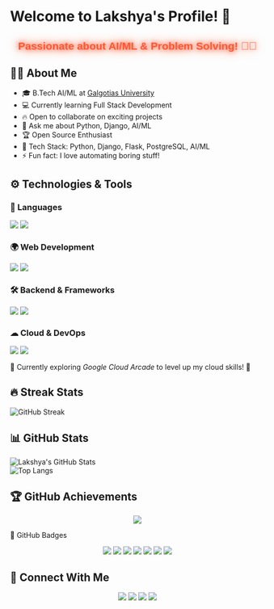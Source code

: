 # Welcome to Lakshya's Profile! 👋
<div align="center">
  <h2 style="color: #ff5733; font-family: 'Arial', sans-serif; font-weight: bold; text-shadow: 0px 0px 10px #ff5733, 0px 0px 20px #ff5733;">
    Passionate about AI/ML & Problem Solving! 🤖✨
  </h2>
</div>


## 👨‍💻 About Me  
- 🎓 B.Tech AI/ML at [Galgotias University](https://www.galgotiasuniversity.edu.in/)  
- 💻 Currently learning Full Stack Development  
- 🔥 Open to collaborate on exciting projects  
- 🚀 Ask me about Python, Django, AI/ML  
- 🏆 Open Source Enthusiast  
- 🔧 Tech Stack: Python, Django, Flask, PostgreSQL, AI/ML  
- ⚡ Fun fact: I love automating boring stuff!  


## ⚙ Technologies & Tools

### 🚀 Languages  
<div>
  <img src="https://img.shields.io/badge/Python-3776AB?style=for-the-badge&logo=python&logoColor=white"/>
  <img src="https://img.shields.io/badge/C-00599C?style=for-the-badge&logo=c&logoColor=white"/>
</div>

### 🌍 Web Development  
<div>
  <img src="https://img.shields.io/badge/React-61DAFB?style=for-the-badge&logo=react&logoColor=black"/>
  <img src="https://img.shields.io/badge/Next.js-000000?style=for-the-badge&logo=next.js&logoColor=white"/>
</div>

### 🛠 Backend & Frameworks  
<div>
  <img src="https://img.shields.io/badge/Django-092E20?style=for-the-badge&logo=django&logoColor=white"/>
  <img src="https://img.shields.io/badge/Flask-000000?style=for-the-badge&logo=flask&logoColor=white"/>
</div>

### ☁ Cloud & DevOps  
<div>
  <img src="https://img.shields.io/badge/Google%20Cloud-4285F4?style=for-the-badge&logo=google-cloud&logoColor=white"/>
  <img src="https://img.shields.io/badge/Docker-2496ED?style=for-the-badge&logo=docker&logoColor=white"/>
</div>

🚀 Currently exploring *Google Cloud Arcade* to level up my cloud skills! 🚀



## 🔥 Streak Stats  
![GitHub Streak](https://streak-stats.demolab.com?user=lakshyaog&theme=tokyonight)

## 📊 GitHub Stats  
![Lakshya's GitHub Stats](https://github-readme-stats.vercel.app/api?username=lakshyaog&show_icons=true&theme=tokyonight)  
![Top Langs](https://github-readme-stats.vercel.app/api/top-langs/?username=lakshyaog&layout=compact&theme=tokyonight)

## 🏆 GitHub Achievements

<p align="center">
  <img src="https://github-profile-trophy.vercel.app/?username=lakshyaog&theme=radical&margin-w=10&no-bg=true&no-frame=true" />
</p>
🏅 GitHub Badges
<p align="center"> <img src="https://github-profile-badge.vercel.app/api/badge?name=MultiLanguage&username=lakshyaog&theme=radical" /> <img src="https://github-profile-badge.vercel.app/api/badge?name=Commits&username=lakshyaog&theme=radical" /> <img src="https://github-profile-badge.vercel.app/api/badge?name=Stars&username=lakshyaog&theme=radical" /> <img src="https://github-profile-badge.vercel.app/api/badge?name=Followers&username=lakshyaog&theme=radical" /> <img src="https://github-profile-badge.vercel.app/api/badge?name=Repositories&username=lakshyaog&theme=radical" /> <img src="https://github-profile-badge.vercel.app/api/badge?name=PullRequest&username=lakshyaog&theme=radical" /> <img src="https://github-profile-badge.vercel.app/api/badge?name=Experience&username=lakshyaog&theme=radical" /> </p>

## 🤝 Connect With Me

<p align="center">
  <a href="https://www.linkedin.com/in/lakshya-solanki-4a94b7317/"><img src="https://img.shields.io/badge/LINKEDIN-0077B5?style=for-the-badge&logo=linkedin&logoColor=white"/></a>
  <a href="https://www.instagram.com/lakshya_630/"><img src="https://img.shields.io/badge/INSTAGRAM-E4405F?style=for-the-badge&logo=instagram&logoColor=white"/></a>
  <a href="https://discord.com/users/lakshya0580"><img src="https://img.shields.io/badge/DISCORD-5865F2?style=for-the-badge&logo=discord&logoColor=white"/></a>
  <a href="mailto:lakshyasolanki904@gmail.com"><img src="https://img.shields.io/badge/EMAIL-D14836?style=for-the-badge&logo=gmail&logoColor=white"/></a>
</p>


